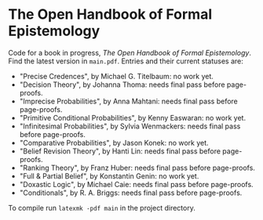 # The Open Handbook of Formal Epistemology

Code for a book in progress, *The Open Handbook of Formal Epistemology*. Find the latest version in `main.pdf`. Entries and their current statuses are:

- "Precise Credences", by Michael G. Titelbaum: no work yet.
- "Decision Theory", by Johanna Thoma: needs final pass before page-proofs.
- "Imprecise Probabilities", by Anna Mahtani: needs final pass before page-proofs.
- "Primitive Conditional Probabilities", by Kenny Easwaran: no work yet.
- "Infinitesimal Probabilities", by Sylvia Wenmackers: needs final pass before page-proofs.
- "Comparative Probabilities", by Jason Konek: no work yet.
- "Belief Revision Theory", by Hanti Lin: needs final pass before page-proofs.
- "Ranking Theory", by Franz Huber: needs final pass before page-proofs.
- "Full & Partial Belief", by Konstantin Genin: no work yet.
- "Doxastic Logic", by Michael Caie: needs final pass before page-proofs.
- "Conditionals", by R. A. Briggs: needs final pass before page-proofs.

To compile run `latexmk -pdf main` in the project directory.
